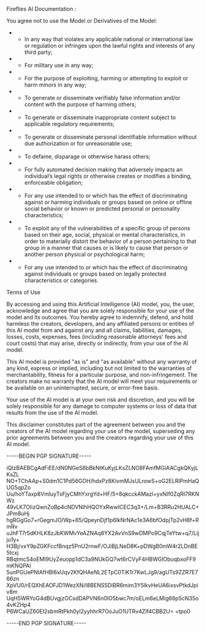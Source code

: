 

Fireflies AI Documentation :

You agree not to use the Model or Derivatives of the Model:

- -	In any way that violates any applicable national or international law or regulation or infringes upon the lawful rights and interests of any third party; 
- -	For military use in any way;
- -	For the purpose of exploiting, harming or attempting to exploit or harm minors in any way; 
- -	To generate or disseminate verifiably false information and/or content with the purpose of harming others; 
- -	To generate or disseminate inappropriate content subject to applicable regulatory requirements;
- -	To generate or disseminate personal identifiable information without due authorization or for unreasonable use; 
- -	To defame, disparage or otherwise harass others; 
- -	For fully automated decision making that adversely impacts an individual’s legal rights or otherwise creates or modifies a binding, enforceable obligation; 
- -	For any use intended to or which has the effect of discriminating against or harming individuals or groups based on online or offline social behavior or known or predicted personal or personality characteristics; 
- -	To exploit any of the vulnerabilities of a specific group of persons based on their age, social, physical or mental characteristics, in order to materially distort the behavior of a person pertaining to that group in a manner that causes or is likely to cause that person or another person physical or psychological harm; 
- -	For any use intended to or which has the effect of discriminating against individuals or groups based on legally protected characteristics or categories.


Terms of Use

By accessing and using this Artificial Intelligence (AI) model, you, the user, acknowledge and agree that you are solely responsible for your use of the model and its outcomes. You hereby agree to indemnify, defend, and hold harmless the creators, developers, and any affiliated persons or entities of this AI model from and against any and all claims, liabilities, damages, losses, costs, expenses, fees (including reasonable attorneys' fees and court costs) that may arise, directly or indirectly, from your use of the AI model.

This AI model is provided "as is" and "as available" without any warranty of any kind, express or implied, including but not limited to the warranties of merchantability, fitness for a particular purpose, and non-infringement. The creators make no warranty that the AI model will meet your requirements or be available on an uninterrupted, secure, or error-free basis.

Your use of the AI model is at your own risk and discretion, and you will be solely responsible for any damage to computer systems or loss of data that results from the use of the AI model.

This disclaimer constitutes part of the agreement between you and the creators of the AI model regarding your use of the model, superseding any prior agreements between you and the creators regarding your use of this AI model.



-----BEGIN PGP SIGNATURE-----

iQIzBAEBCgAdFiEE/dN0NGeS6bBkNtKuKyjLKsZLNO8FAmfMGiAACgkQKyjLKsZL
NO+TChAAp+S0dm1C1Pd56GOH/hdxPz8KivmMJsULrowS+oG2ELRIPmHaQUG5qpZo
Uu/hoYTaxp8VmluyTxFjyCMhYxrgYd+HF/5+8qkcckAMazl+yxNIf0ZqRI7RKNWz
49vLK7OIizQwnZoBp4cNDVNIhHQOYxRwwICEC3q3+/Lm+B3RRu2HUALC+JPm8uHj
hgRGgGo7+rGegmJO/Wp+65/QpeynDjf1p6lkNrNAc1e3A6bfOdpjTp2vH8f+RmRv
uJhFT7r5dKHLK8zJbKWMvYeAZNAq8YX2AvVnS9wDMPo9CqjTeYtw+q7/Lijju1y+
H3Bj/vxY9pZGKFccfBnqz5PnU2rnwF/OJiBjLNeD8K+pDWgB0mW4r2LDnBE5tcxj
RBqtmcS4oEMI9UyZeuopp1dC3a9NUkGQ7wt6rCVyF4HBWGlObuqbxoFF9mKNQPAl
5unPGUePNlAfHBl6xUqv2KfQHAeNL2ETpC0TiK1r7KwLJg9/agUTs9ZZR7E766zn
XpVU0/rEQXhEAOFJD1WezXN/I8BENS5DiBR6mim3Y5lkvHeUA6ixsvPtkdJpiv8m
UqH5WRYoG4dBUvgjzOCsdDAPVN6n0IO5bwc7m/oELm6eLMig66p5cN35o4vKZHp4
P6WCaUZ60EI2sbmRtPkh0yl2yyhhrR7OoJuO1UTRv4ZIf4CBB2U=
=tpo0

-----END PGP SIGNATURE-----
